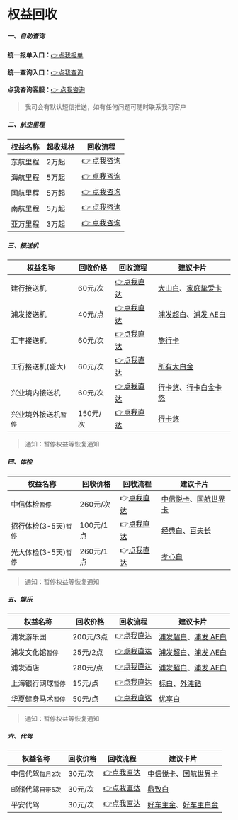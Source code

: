 # 权益回收

##### 一、自助查询

**统一报单入口：**[👉点我报单](http://u.zjkm.xyz/xGzEF)

**统一查询入口：**[👉点我查询](http://u.zjkm.xyz/Cr7RF)

**点我咨询客服：**[👉 点我咨询](http://u.zjkmkj.com/unVf1)

> 我司会有默认短信推送，如有任何问题可随时联系我司客户

##### 二、航空里程


| 权益名称 | 起收规格 | 回收流程                                 |
| -------- | -------- | ---------------------------------------- |
| 东航里程 | 2万起    | [👉 点我咨询](http://u.zjkmkj.com/unVf1) |
| 海航里程 | 5万起    | [👉 点我咨询](http://u.zjkmkj.com/unVf1) |
| 国航里程 | 5万起    | [👉 点我咨询](http://u.zjkmkj.com/unVf1) |
| 南航里程 | 5万起    | [👉 点我咨询](http://u.zjkmkj.com/unVf1) |
| 亚万里程 | 3万起    | [👉 点我咨询](http://u.zjkmkj.com/unVf1) |

##### 三、接送机


| 权益名称             | 回收价格 | 回收流程                                        | 建议卡片                                                                         |
| -------------------- | -------- | ----------------------------------------------- | -------------------------------------------------------------------------------- |
| 建行接送机           | 60元/次  | [👉点我直达](activity/jhqyhs.md#建行接送机)     | [大山白](bank/jsyh.md#建行尊享白金卡)、[家庭挚爱卡](bank/jsyh.md#龙卡家庭挚爱卡) |
| 浦发接送机           | 40元/点  | [👉点我直达](activity/pfqyhs.md#浦发接送机)     | [浦发超白](bank/pfyh.md#美运超白金卡)、[浦发 AE白](bank/pfyh.md#美运白金卡)      |
| 汇丰接送机           | 60元/次  | [👉点我直达](activity/hfqyhs.md#汇丰接送机)     | [旅行卡](bank/hfyh.md#汇丰旅行卡)                                                |
| 工行接送机(盛大)     | 60元/次  | [👉点我直达](activity/gsqyhs.md#工商接送机)     | [所有大白金](bank/gsyh.md)                                                       |
| 兴业境内接送机       | 60元/次  | [👉点我直达](activity/xyqyhs.md#兴业境内接送机) | [行卡悠](bank/xyyh.md)、[行卡白金卡悠](bank/xyyh.md#行卡白金卡悠])               |
| 兴业境外接送机`暂停` | 150元/次 | [👉点我直达](activity/xyqyhs.md#兴业境外接送机) | [行卡悠](bank/xyyh.md#行卡白金卡(悠))                                            |

> 通知：暂停权益等恢复通知

##### 四、体检


| 权益名称              | 回收价格  | 回收流程                                  | 建议卡片                                                                     |
| --------------------- | --------- | ----------------------------------------- | ---------------------------------------------------------------------------- |
| 中信体检`暂停`        | 260元/次  | 👉[点我直达](activity/zxqyhs.md#中信体检) | [中信悦卡](bank/zxyh.md#中信悦卡)、[国航世界卡](bank/zxyh.md#国航世界卡)     |
| 招行体检(3-5天)`暂停` | 100元/1点 | 👉[点我直达](activity/zhqyhs.md#招行体检) | [经典白](bank/zsyh.md#招行经典白金卡)、[百夫长](bank/zsyh.md#招行美运白金卡) |
| 光大体检(3-5天)`暂停` | 260元/1点 | 👉[点我直达](activity/gdqyhs.md#光大体检) | [孝心白](bank/gdyh.md#孝心卓越白金卡)                                        |

> 通知：暂停权益等恢复通知

##### 五、娱乐


| 权益名称           | 回收价格  | 回收流程                                    | 建议卡片                                                                    |
| ------------------ | --------- | ------------------------------------------- | --------------------------------------------------------------------------- |
| 浦发游乐园         | 200元/3点 | [👉点我直达](activity/pfqyhs.md#浦发游乐园) | [浦发超白](bank/pfyh.md#美运超白金卡)、[浦发 AE白](bank/pfyh.md#美运白金卡) |
| 浦发文化馆`暂停`   | 25元/2点  | [👉点我直达](activity/pfqyhs.md#浦发文化馆) | [浦发超白](bank/pfyh.md#美运超白金卡)、[浦发 AE白](bank/pfyh.md#美运白金卡) |
| 浦发酒店           | 280元/点  | [👉点我直达](activity/pfqyhs.md#浦发酒店)   | [浦发超白](bank/pfyh.md#美运超白金卡)、[浦发 AE白](bank/pfyh.md#美运白金卡) |
| 上海银行网球`暂停` | 15元/点   | [👉点我直达](activity/ycqyhs.md#邮储运动)   | [标白](bank/shyh.md#标准白金卡)、[外滩钻](bank/shyh.md#标准钻石卡)          |
| 华夏健身马术`暂停` | 50元/点   | [👉点我直达](activity/ycqyhs.md#邮储运动)   | [优享白](bank/hxyh.md#华夏优享白金信用卡)                                   |

> 通知：暂停权益等恢复通知

##### 六、代驾


| 权益名称          | 回收价格 | 回收流程                                  | 建议卡片                                                                             |
| ----------------- | -------- | ----------------------------------------- | ------------------------------------------------------------------------------------ |
| 中信代驾`每月2次` | 30元/次  | [👉点我直达](activity/zxqyhs.md#中信代驾) | [中信悦卡](bank/zxyh.md#中信悦卡)、[国航世界卡](bank/zxyh.md#国航世界卡)             |
| 邮储代驾`自带6次` | 30元/次  | [👉点我直达](activity/ycqyhs.md#邮储代驾) | [鼎致白](bank/ycyh.md#鼎致白金卡)                                                    |
| 平安代驾          | 30元/次  | [👉点我直达](activity/paqyhs.md#平安代驾) | [好车主金](bank/payh.md#平安好车主金卡)、[好车主白金](bank/payh.md#平安好车主白金卡) |
